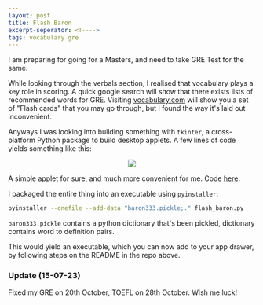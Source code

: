 ```yaml
---
layout: post
title: Flash Baron
excerpt-seperator: <!---->
tags: vocabulary gre
---
```


I am preparing for going for a Masters, and need to take GRE Test for the same.

<!---->

While looking through the verbals section, I realised that vocabulary plays a key role in scoring. A quick google search will show that there exists lists of recommended words for GRE. Visiting [vocabulary.com](https://www.vocabulary.com/lists/182204) will show you a set of "Flash cards" that you may go through, but I found the way it's laid out inconvenient.

Anyways I was looking into building something with `tkinter`, a cross-platform Python package to build desktop applets. A few lines of code yields something like this:

<p style="text-align:center">
  <img src="{{site.baseurl}}/images/flash-baron/app_screenshot.png" />
</p>

A simple applet for sure, and much more convenient for me. Code [here](https://github.com/ba-13/Mystery_Box/tree/main/flash_baron).

I packaged the entire thing into an executable using `pyinstaller`:

```bash
pyinstaller --onefile --add-data "baron333.pickle;." flash_baron.py
```

`baron333.pickle` contains a python dictionary that's been pickled, dictionary contains word to definition pairs.

This would yield an executable, which you can now add to your app drawer, by following steps on the README in the repo above.

### Update (15-07-23)

Fixed my GRE on 20th October, TOEFL on 28th October. Wish me luck!
